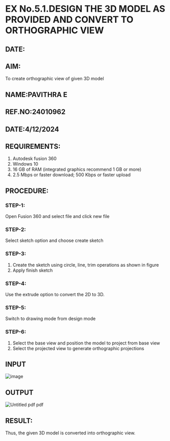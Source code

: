 # EX No.5.1.DESIGN THE 3D MODEL AS PROVIDED AND CONVERT TO ORTHOGRAPHIC VIEW
## DATE:

## AIM: 
To create orthographic view of given 3D model
## NAME:PAVITHRA E
## REF.NO:24010962
## DATE:4/12/2024

## REQUIREMENTS: 
1. Autodesk fusion 360
2. Windows 10
3. 16 GB of RAM (integrated graphics recommend 1 GB or more)
4. 2.5 Mbps or faster download; 500 Kbps or faster upload 

## PROCEDURE:

### STEP-1:
Open Fusion 360 and select file and click new file

### STEP-2:
Select sketch option and choose create sketch

### STEP-3: 
1. Create the sketch using circle, line, trim operations as shown in figure
2. Apply finish sketch 

### STEP-4:
 Use the extrude option to convert the 2D to 3D.

### STEP-5:
Switch to drawing mode from design mode 
          
### STEP-6:
1. Select the base view and position the model to project from base view 
2. Select the projected view to generate orthographic projections

## INPUT
![image](https://user-images.githubusercontent.com/113594316/199408705-ed302b2a-90c3-41c0-9cc4-791a93366e2a.png)

## OUTPUT
![Untitled pdf pdf](https://github.com/user-attachments/assets/d0041c08-61ff-4e02-943c-ef007ff2bb6d)


## RESULT:
Thus, the given 3D model is converted into orthographic view.


